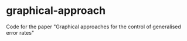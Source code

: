 # graphical-approach
Code for the paper "Graphical approaches for the control of generalised error rates"
